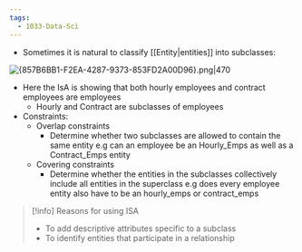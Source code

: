 ```yaml
---
tags:
  - 1033-Data-Sci
---
```

- Sometimes it is natural to classify [[Entity|entities]] into subclasses:

![{857B6BB1-F2EA-4287-9373-853FD2A00D96}.png|470](ISAheirarchy.png)

- Here the IsA is showing that both hourly employees and contract employees are employees
	- Hourly and Contract are subclasses of employees
- Constraints:
    - Overlap constraints
        - Determine whether two subclasses are allowed to contain the same entity e.g can an employee be an Hourly_Emps as well as a Contract_Emps entity
    - Covering constraints
        - Determine whether the entities in the subclasses collectively include all entities in the superclass e.g does every employee entity also have to be an hourly_emps or contract_emps

>[!info] Reasons for using ISA
> - To add descriptive attributes specific to a subclass
> - To identify entities that participate in a relationship
